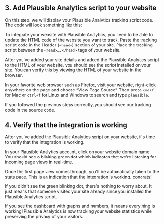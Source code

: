 ## 3. Add Plausible Analytics script to your website

On this step, we will display your Plausible Analytics tracking script code. The code will look something like this:

<script async defer data-domain=”yourdomain.com” src=”https://plausible.io/js/plausible.js”></script>

To integrate your website with Plausible Analytics, you need to be able to update the HTML code of the website you want to track. Paste the tracking script code in the Header (`<head>`) section of your site. Place the tracking script between the `<head>….</head>` tags of your website.

After you've added your site details and added the Plausible Analytics script to the HTML of your website, you should see the script installed on your site. You can verify this by viewing the HTML of your website in the browser.

In your favorite web browser such as Firefox, visit your website, right-click anywhere on the page and choose “View Page Source”. Then press `cmd+f` for Mac or `ctrl+f` for Linux and Windows to search and type `plausible`.

If you followed the previous steps correctly, you should see our tracking code in the source code.

## 4. Verify that the integration is working

After you've added the Plausible Analytics script on your website, it's time to verify that the integration is working.

In your Plausible Analytics account, click on your website domain name. You should see a blinking green dot which indicates that we’re listening for incoming page views in real-time. 

Once the first page view comes through, you'll be automatically taken to the stats page. This is an indication that the integration is working, congrats!

If you didn't see the green blinking dot, there's nothing to worry about. It just means that someone visited your site already since you installed the Plausible Analytics script. 

If you see the dashboard with graphs and numbers, it means everything is working! Plausible Analytics is now tracking your website statistics while preserving the privacy of your visitors.
